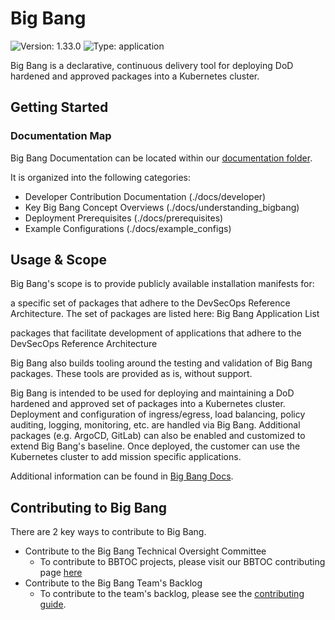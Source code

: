 # Big Bang

![Version: 1.33.0](https://img.shields.io/badge/Version-1.33.0-informational?style=flat-square) ![Type: application](https://img.shields.io/badge/Type-application-informational?style=flat-square)

Big Bang is a declarative, continuous delivery tool for deploying DoD hardened and approved packages into a Kubernetes cluster.

## Getting Started

### Documentation Map

Big Bang Documentation can be located within our [documentation folder](./docs/). 

It is organized into the following categories: 

- Developer Contribution Documentation (./docs/developer)
- Key Big Bang Concept Overviews (./docs/understanding_bigbang)
- Deployment Prerequisites (./docs/prerequisites)
- Example Configurations (./docs/example_configs)

## Usage & Scope

Big Bang's scope is to provide publicly available installation manifests for:

a specific set of packages that adhere to the DevSecOps Reference Architecture.  The set of packages are listed here: Big Bang Application List

packages that facilitate development of applications that adhere to the DevSecOps Reference Architecture

Big Bang also builds tooling around the testing and validation of Big Bang packages.  These tools are provided as is, without support.



Big Bang is intended to be used for deploying and maintaining a DoD hardened and approved set of packages into a Kubernetes cluster.  Deployment and configuration of ingress/egress, load balancing, policy auditing, logging, monitoring, etc. are handled via Big Bang.   Additional packages (e.g. ArgoCD, GitLab) can also be enabled and customized to extend Big Bang's baseline.  Once deployed, the customer can use the Kubernetes cluster to add mission specific applications.

Additional information can be found in [Big Bang Docs](./docs/README.md).


## Contributing to Big Bang

There are 2 key ways to contribute to Big Bang. 
- Contribute to the Big Bang Technical Oversight Committee
  - To contribute to BBTOC projects, please visit our BBTOC contributing page [here](https://repo1.dso.mil/platform-one/bbtoc/-/blob/master/CONTRIBUTING.md#contributing) 
- Contribute to the Big Bang Team's Backlog
   - To contribute to the team's backlog, please see the [contributing guide](./CONTRIBUTING.md). 
